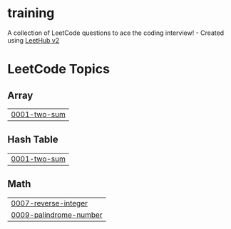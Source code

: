 # training
A collection of LeetCode questions to ace the coding interview! - Created using [LeetHub v2](https://github.com/arunbhardwaj/LeetHub-2.0)

<!---LeetCode Topics Start-->
# LeetCode Topics
## Array
|  |
| ------- |
| [0001-two-sum](https://github.com/thanushtharun/training/tree/master/0001-two-sum) |
## Hash Table
|  |
| ------- |
| [0001-two-sum](https://github.com/thanushtharun/training/tree/master/0001-two-sum) |
## Math
|  |
| ------- |
| [0007-reverse-integer](https://github.com/thanushtharun/training/tree/master/0007-reverse-integer) |
| [0009-palindrome-number](https://github.com/thanushtharun/training/tree/master/0009-palindrome-number) |
<!---LeetCode Topics End-->